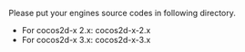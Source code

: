 Please put your engines source codes in following directory.

* For cocos2d-x 2.x: cocos2d-x-2.x
* For cocos2d-x 3.x: cocos2d-x-3.x
